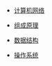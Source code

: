 * [计算机网络](csnotes/netword.md)

* [组成原理](csnotes/composition.md)

* [数据结构](csnotes/ds.md)

* [操作系统](csnotes/os.md)

  
